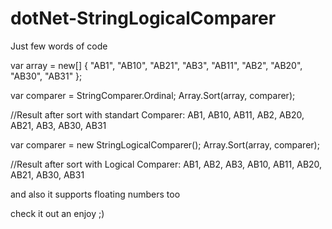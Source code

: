 # dotNet-StringLogicalComparer

Just few words of code

var array = new[] { "AB1", "AB10", "AB21", "AB3", "AB11", "AB2", "AB20", "AB30", "AB31" };

var comparer = StringComparer.Ordinal;
Array.Sort(array, comparer);

//Result after sort with standart Comparer: AB1, AB10, AB11, AB2, AB20, AB21, AB3, AB30, AB31

var comparer = new StringLogicalComparer();
Array.Sort(array, comparer);

//Result after sort with Logical Comparer: AB1, AB2, AB3, AB10, AB11, AB20, AB21, AB30, AB31

and also it supports floating numbers too

check it out an enjoy ;)
